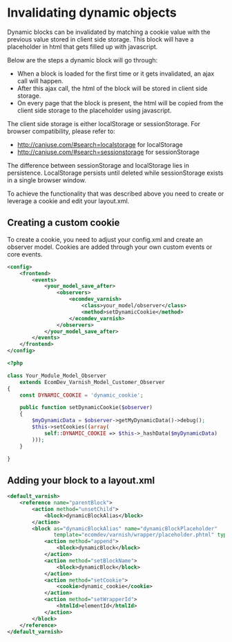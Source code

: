 # Invalidating dynamic objects
Dynamic blocks can be invalidated by matching a cookie value with the previous value stored in client side storage.
This block will have a placeholder in html that gets filled up with javascript.

Below are the steps a dynamic block will go through:
* When a block is loaded for the first time or it gets invalidated, an ajax call will happen.
* After this ajax call, the html of the block will be stored in client side storage.
* On every page that the block is present, the html will be copied from the client side storage to the placeholder using javascript.

The client side storage is either localStorage or sessionStorage.
For browser compatibility, please refer to:
* http://caniuse.com/#search=localstorage for localStorage
* http://caniuse.com/#search=sessionstorage for sessionStorage

The difference between sessionStorage and localStorage lies in persistence.
LocalStorage persists until deleted while sessionStorage exists in a single browser window.

To achieve the functionality that was described above you need to create or leverage a cookie and edit your layout.xml.

## Creating a custom cookie
To create a cookie, you need to adjust your config.xml and create an observer model.
Cookies are added through your own custom events or core events.

```xml
<config>
    <frontend>
        <events>
            <your_model_save_after>
                <observers>
                    <ecomdev_varnish>
                        <class>your_model/observer</class>
                        <method>setDynamicCookie</method>
                    </ecomdev_varnish>
                </observers>
            </your_model_save_after>
        </events>
    </frontend>
</config>
```
```php
<?php

class Your_Module_Model_Observer
    extends EcomDev_Varnish_Model_Customer_Observer
{
    const DYNAMIC_COOKIE = 'dynamic_cookie';

    public function setDynamicCookie($observer)
    {
        $myDynamicData = $observer->getMyDynamicData()->debug();
        $this->setCookies((array(
            self::DYNAMIC_COOKIE => $this->_hashData($myDynamicData)
        )));
    }

}
```
## Adding your block to a layout.xml
```xml
<default_varnish>
    <reference name="parentBlock">
        <action method="unsetChild">
            <block>dynamicBlockAlias</block>
        </action>
        <block as="dynamicBlockAlias" name="dynamicBlockPlaceholder"
               template="ecomdev/varnish/wrapper/placeholder.phtml" type="core/template">
            <action method="append">
                <block>dynamicBlock</block>
            </action>
            <action method="setBlockName">
                <block>dynamicBlock</block>
            </action>
            <action method="setCookie">
                <cookie>dynamic_cookie</cookie>
            </action>
            <action method="setWrapperId">
                <htmlId>elementId</htmlId>
            </action>
        </block>
    </reference>
</default_varnish>
```